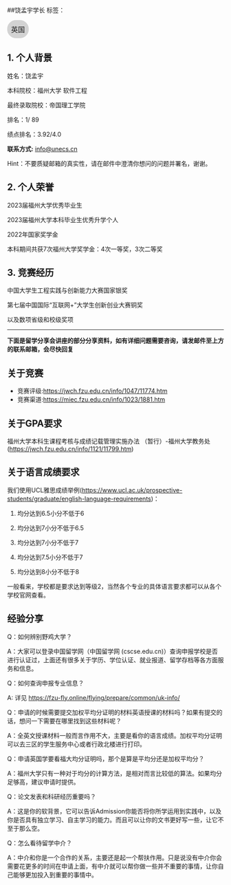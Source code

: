 ##饶孟宇学长
标签：
<a href="https://fzu-fly.online/flying/eu/" target="_blank">
  <div class="box">
    <div class="text">英国</div>
  </div>
</a>

<style>
.box {
  display: inline-block;
  border: 1px solid lightgray; /* 边框颜色 */
  padding: 8px;
  border-radius: 20px; /* 弧度大小 */
  background-color: lightgray; /* 默认背景色 */
  transition: background-color 0.3s ease; /* 添加过渡效果 */
}

.box:hover {
  background-color: #7E56C2; /* 鼠标悬停时的背景色 */
}

.text {
  font-size: 16px;
  text-align: center;
}
</style>

<style>
a[style] {
  position: relative;
}

a[style]:hover {
  background-color: purple;
}
</style>
## 1. 个人背景
姓名：饶孟宇

本科院校：福州大学 软件工程

最终录取院校：帝国理工学院

排名：1/ 89

绩点排名：3.92/4.0

**联系方式:** info@unecs.cn

Hint：不要质疑邮箱的真实性，请在邮件中澄清你想问的问题并署名，谢谢。

## 2. 个人荣誉
2023届福州大学优秀毕业生

2023届福州大学本科毕业生优秀升学个人

2022年国家奖学金

本科期间共获7次福州大学奖学金：4次一等奖，3次二等奖


## 3. 竞赛经历
中国大学生工程实践与创新能力大赛国家银奖

第七届中国国际“互联网+”大学生创新创业大赛铜奖

以及数项省级和校级奖项


<hr>

**下面是留学分享会讲座的部分分享资料，如有详细问题需要咨询，请发邮件至上方的联系邮箱，会尽快回复**

## 关于竞赛
- 竞赛评级:https://jwch.fzu.edu.cn/info/1047/11774.htm
- 竞赛渠道:https://miec.fzu.edu.cn/info/1023/1881.htm

## 关于GPA要求
福州大学本科生课程考核与成绩记载管理实施办法 （暂行）-福州大学教务处 (https://jwch.fzu.edu.cn/info/1121/11799.htm)


## 关于语言成绩要求
 我们使用UCL雅思成绩举例(https://www.ucl.ac.uk/prospective-students/graduate/english-language-requirements)：

1.	均分达到6.5小分不低于6

2.	均分达到7小分不低于6.5

3.	均分达到7小分不低于7

4.	均分达到7.5小分不低于7

5.	均分达到8小分不低于8

一般看来，学校都是要求达到等级2，当然各个专业的具体语言要求都可以从各个学校官网查看。

## 经验分享
Q：如何辨别野鸡大学？

A：大家可以登录中国留学网（中国留学网 (cscse.edu.cn)）查询申报学校是否进行认证过，上面还有很多关于学历、学位认证、就业报道、留学存档等各方面服务和信息。

Q：如何查询申报专业信息？

<!-- A：大家可以上各个学校的官网进行信息收集，你可以通过登录各个学校的官网
了解到各个学校的各个硕士专业的课程安排、录取情况以及录取标准。如果要在英国留学的话，你可以通过（WhatDoTheyKnow - Make and browse Freedom of Information (FOI) requests）直接向你想要申请的学校写信了解你想知道的各种关于申请方面的信息，当然也可以通过（英国研究生课程的录取率 (admissionreport.com)）来了解英国各个学校的硕士录取率。 -->
A: 详见 https://fzu-fly.online/flying/prepare/common/uk-info/

Q：申请的时候需要提交加权平均分证明的材料英语授课的材料吗？如果有提交的话，想问一下需要在哪里找到这些材料呢？

A：全英文授课材料一般而言作用不大，主要是看你的语言成绩。加权平均分证明可以去三区的学生服务中心或者行政北楼进行打印。

<!-- Q：大三准备雅思还要保持良好的学习成绩，感觉时间很紧，该如何合理分配时间？

A：你可以周末去学雅思，然后利用寒暑假的时间备考。 -->

Q：申请英国学要看福大均分证明吗，那个是算是平均分还是加权平均分？

A：福州大学只有一种对于均分的计算方法，是相对而言比较低的算法。如果均分足够高，建议申请时提供。

Q：论文发表和科研经历重要吗？

A：这是你的软背景，它可以告诉Admission你能否将你所学运用到实践中，以及你是否具有独立学习、自主学习的能力。而且可以让你的文书更好写一些，让它不至于那么空。

Q：怎么看待留学中介？

A：中介和你是一个合作的关系，主要还是起一个帮扶作用。只是说没有中介你会需要花更多的时间在申请上面，有中介就可以帮你做一些并不重要的事情，让你自己能够更加投入到重要的事情中。
